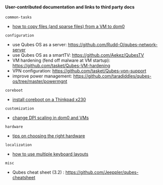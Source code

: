 #### User-contributed documentation and links to third party docs ####

`common-tasks`
- [how to copy files (and sparse files) from a VM to dom0](common-tasks/copying-files-to-dom0.md)

`configuration`
- use Qubes OS as a server: https://github.com/Rudd-O/qubes-network-server
- use Qubes OS as a smartTV: https://github.com/Aekez/QubesTV
- VM hardening (fend off malware at VM startup): https://github.com/tasket/Qubes-VM-hardening
- VPN configuration: https://github.com/tasket/Qubes-vpn-support
- improve power management: https://github.com/taradiddles/qubes-os/tree/master/powermgnt

`coreboot`
- [install coreboot on a Thinkpad x230](coreboot/x230.md)

`customization`
- [change DPI scaling in dom0 and VMs](customization/dpi-scaling.md)

`hardware`
- [tips on choosing the right hardware](hardware/hardware-selection.md)

`localization`
- [how to use multiple keyboard layouts](localization/keyboard-multiple-layouts.md)

`misc`
- Qubes cheat sheet (3.2) : https://github.com/Jeeppler/qubes-cheatsheet
